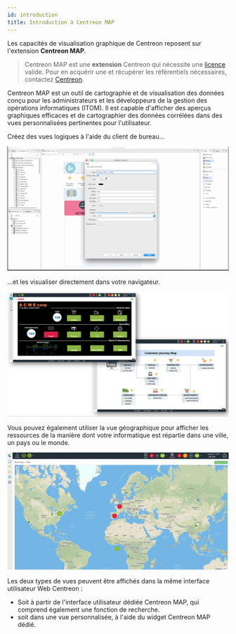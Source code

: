 ```yaml
---
id: introduction
title: Introduction à Centreon MAP
---
```


Les capacités de visualisation graphique de Centreon reposent sur l'extension **Centreon MAP**.

> Centreon MAP est une **extension** Centreon qui nécessite une [licence](../administration/licenses.md) valide.
> Pour en acquérir une et récupérer les référentiels nécessaires, contactez [Centreon](mailto:sales@centreon.com).

Centreon MAP est un outil de cartographie et de visualisation des données conçu pour les administrateurs et les développeurs de la gestion des opérations informatiques (ITOM).
Il est capable d'afficher des aperçus graphiques efficaces et de cartographier des données corrélées dans des vues personnalisées pertinentes pour l'utilisateur.

Créez des vues logiques à l'aide du client de bureau...

![image](../assets/graph-views/desktop.gif)

...et les visualiser directement dans votre navigateur.

![image](../assets/graph-views/first_page_web.png)

Vous pouvez également utiliser la vue géographique pour afficher les ressources de la manière dont votre informatique est répartie dans une ville, un pays ou le monde.

![image](../assets/graph-views/display_geo_view.gif)

Les deux types de vues peuvent être affichés dans la même interface utilisateur Web Centreon :

- Soit à partir de l'interface utilisateur dédiée Centreon MAP, qui comprend également une fonction de recherche.
- soit dans une vue personnalisée, à l'aide du widget Centreon MAP dédié.
